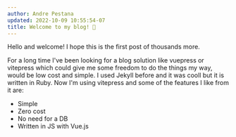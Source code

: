 ```yaml
---
author: Andre Pestana
updated: 2022-10-09 10:55:54-07
title: Welcome to my blog! 🎉
---
```


Hello and welcome! I hope this is the first post of thousands more.

For a long time I've been looking for a blog solution like vuepress or vitepress which could give me some freedom to do the things
my way, would be low cost and simple. I used Jekyll before and it was cooll but it is written in Ruby. Now I'm using vitepress and some of the features I like from it are:

<!-- more -->

- Simple
- Zero cost
- No need for a DB
- Written in JS with Vue.js

<!-- <Disqus shortname='andre-pestana' />
<script setup>
import { Disqus } from 'vue-disqus'
</script> -->
